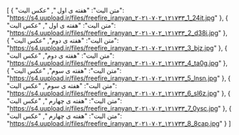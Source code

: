 [
  {
    "متن الیت": "هفته ی اول ",
    "عکس الیت": "https://s4.uupload.ir/files/freefire_iranyan_۲۰۲۱۰۷۰۲_۱۲۱۷۳۳_1_24it.jpg"
  },
  {
    "متن الیت": "هفته ی اول ",
    "عکس الیت": "https://s4.uupload.ir/files/freefire_iranyan_۲۰۲۱۰۷۰۲_۱۲۱۷۳۳_2_d38i.jpg"
  },
  {
    "متن الیت": "هفته ی دوم",
    "عکس الیت": "https://s4.uupload.ir/files/freefire_iranyan_۲۰۲۱۰۷۰۲_۱۲۱۷۳۳_3_bjz.jpg"
  },
  {
    "متن الیت": "هفته ی دوم",
    "عکس الیت": "https://s4.uupload.ir/files/freefire_iranyan_۲۰۲۱۰۷۰۲_۱۲۱۷۳۳_4_ta0g.jpg"
  },
  {
    "متن الیت": "هفته ی سوم",
    "عکس الیت": "https://s4.uupload.ir/files/freefire_iranyan_۲۰۲۱۰۷۰۲_۱۲۱۷۳۳_5_lnsn.jpg"
  },
  {
    "متن الیت": "هفته ی سوم",
    "عکس الیت": "https://s4.uupload.ir/files/freefire_iranyan_۲۰۲۱۰۷۰۲_۱۲۱۷۳۳_6_sl6z.jpg"
  },
  {
    "متن الیت": "هفته ی چهارم ",
    "عکس الیت": "https://s4.uupload.ir/files/freefire_iranyan_۲۰۲۱۰۷۰۲_۱۲۱۷۳۳_7_0ysc.jpg"
  },
  {
    "متن الیت": "هفته ی چهارم ",
    "عکس الیت": "https://s4.uupload.ir/files/freefire_iranyan_۲۰۲۱۰۷۰۲_۱۲۱۷۳۳_8_8cap.jpg"
  }
]
